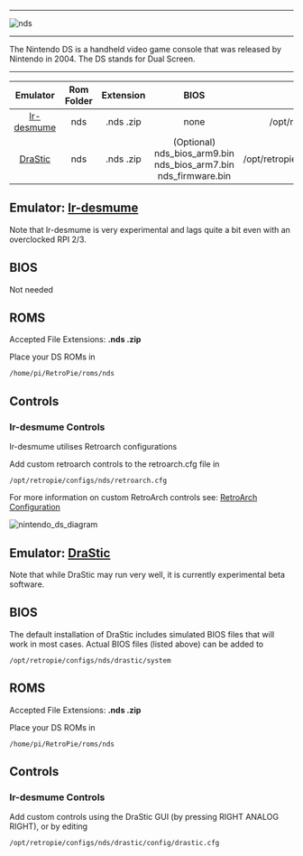 ***
![nds](https://cloud.githubusercontent.com/assets/10035308/12213354/eab79344-b633-11e5-805b-7d1a93fa44dd.png)
***
The Nintendo DS is a handheld video game console that was released by Nintendo in 2004. The DS stands for Dual Screen.
***

| Emulator | Rom Folder | Extension | BIOS |  Controller Config |
| :---: | :---: | :---: | :---: | :---: |
| [lr-desmume](https://github.com/libretro/desmume) | nds | .nds .zip | none | /opt/retropie/configs/nds/retroarch.cfg |
| [DraStic](http://drastic-ds.com/) | nds | .nds .zip | (Optional) nds_bios_arm9.bin nds_bios_arm7.bin nds_firmware.bin | /opt/retropie/configs/nds/drastic/config/drastic.cfg |

## Emulator: [lr-desmume](https://github.com/libretro/desmume)

Note that lr-desmume is very experimental and lags quite a bit even with an overclocked RPI 2/3.

## BIOS

Not needed

## ROMS
Accepted File Extensions: **.nds .zip**

Place your DS ROMs in 
```
/home/pi/RetroPie/roms/nds
```

## Controls

### lr-desmume Controls
lr-desmume utilises Retroarch configurations

Add custom retroarch controls to the retroarch.cfg file in
```shell
/opt/retropie/configs/nds/retroarch.cfg
```
For more information on custom RetroArch controls see: [RetroArch Configuration](RetroArch-Configuration)

![nintendo_ds_diagram](https://cloud.githubusercontent.com/assets/10035308/16599645/7f549f56-42c0-11e6-88a8-3acda5287da3.png)

## Emulator: [DraStic](http://drastic-ds.com/)

Note that while DraStic may run very well, it is currently experimental beta software.

## BIOS

The default installation of DraStic includes simulated BIOS files that will work in most cases. Actual BIOS files (listed above) can be added to
```
/opt/retropie/configs/nds/drastic/system
```

## ROMS
Accepted File Extensions: **.nds .zip**

Place your DS ROMs in 
```
/home/pi/RetroPie/roms/nds
```

## Controls

### lr-desmume Controls

Add custom controls using the DraStic GUI (by pressing RIGHT ANALOG RIGHT), or by editing
```
/opt/retropie/configs/nds/drastic/config/drastic.cfg
```